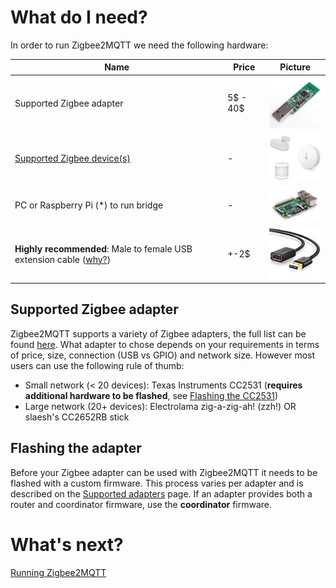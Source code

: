 ---
---
# What do I need?
In order to run Zigbee2MQTT we need the following hardware:

| Name | Price | Picture |
| ------------- | ------------- | ------------- |
| Supported Zigbee adapter | 5$ - 40$ | ![CC2531 USB sniffer](../images/cc2531.jpg) |
| [Supported Zigbee device(s)](../information/supported_devices.md) | - | ![Zigbee devices](../images/xiaomi_sensors.jpg) |
| PC or Raspberry Pi (*) to run bridge | - | ![Raspberry Pi](../images/pi.jpg) |
| **Highly recommended**: Male to female USB extension cable ([why?](../how_tos/how_to_improve_network_range_and_stability.md)) | +-2$ | ![USB extension cable](../images/usb_extension_cable.jpg) |

## Supported Zigbee adapter
Zigbee2MQTT supports a variety of Zigbee adapters, the full list can be found [here](../information/supported_adapters.md). What adapter to chose depends on your requirements in terms of price, size, connection (USB vs GPIO) and network size. However most users can use the following rule of thumb:

- Small network (< 20 devices): Texas Instruments CC2531 (**requires additional hardware to be flashed**, see [Flashing the CC2531](../information/flashing_the_cc2531.md))
- Large network (20+ devices): Electrolama zig-a-zig-ah! (zzh!) OR slaesh's CC2652RB stick

## Flashing the adapter
Before your Zigbee adapter can be used with Zigbee2MQTT it needs to be flashed with a custom firmware. This process varies per adapter and is described on the [Supported adapters](../information/supported_adapters.md) page. If an adapter provides both a router and coordinator firmware, use the **coordinator** firmware.

# What's next?
[Running Zigbee2MQTT](running_zigbee2mqtt.md)
